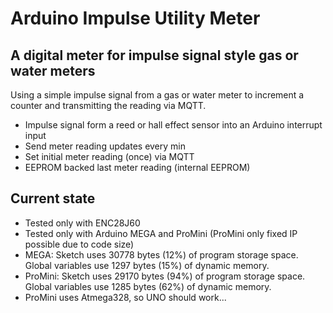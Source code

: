 # Arduino Impulse Utility Meter

## A digital meter for impulse signal style gas or water meters

Using a simple impulse signal from a gas or water meter to increment a counter and transmitting the reading via MQTT.

- Impulse signal form a reed or hall effect sensor into an Arduino interrupt input
- Send meter reading updates every min
- Set initial meter reading (once) via MQTT
- EEPROM backed last meter reading (internal EEPROM)

## Current state
- Tested only with ENC28J60
- Tested only with Arduino MEGA and ProMini (ProMini only fixed IP possible due to code size) 
- MEGA:     Sketch uses 30778 bytes (12%) of program storage space. Global variables use 1297 bytes (15%) of dynamic memory.
- ProMini:  Sketch uses 29170 bytes (94%) of program storage space. Global variables use 1285 bytes (62%) of dynamic memory.
- ProMini uses Atmega328, so UNO should work...
